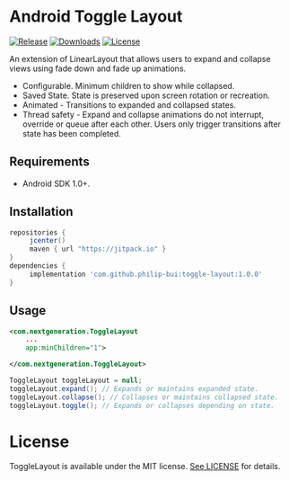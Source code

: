 # Android Toggle Layout

[![Release](https://jitpack.io/v/philip-bui/toggle-layout.svg)](https://jitpack.io/#philip-bui/toggle-layout)
[![Downloads](https://jitpack.io/v/philip-bui/toggle-layout/month.svg)](https://jitpack.io/#philip-bui/toggle-layout)
[![License](https://img.shields.io/badge/License-MIT-blue.svg)](https://github.com/philip-bui/toggle-layout/blob/master/LICENSE)

An extension of LinearLayout that allows users to expand and collapse views using fade down and fade up animations. 

- Configurable. Minimum children to show while collapsed.
- Saved State. State is preserved upon screen rotation or recreation.
- Animated - Transitions to expanded and collapsed states.
- Thread safety - Expand and collapse animations do not interrupt, override or queue after each other. Users only trigger transitions after state has been completed.

## Requirements

- Android SDK 1.0+.

## Installation

```gradle
repositories {
     jcenter()
     maven { url "https://jitpack.io" }
}
dependencies {
     implementation 'com.github.philip-bui:toggle-layout:1.0.0'
}
```

## Usage

```xml
<com.nextgeneration.ToggleLayout
	...
	app:minChildren="1">

</com.nextgeneration.ToggleLayout>
```

```java
ToggleLayout toggleLayout = null;
toggleLayout.expand(); // Expands or maintains expanded state.
toggleLayout.collapse(); // Collapses or maintains collapsed state.
toggleLayout.toggle(); // Expands or collapses depending on state.
```

# License

ToggleLayout is available under the MIT license. [See LICENSE](https://github.com/philip-bui/toggle-layout/blob/master/LICENSE) for details.

